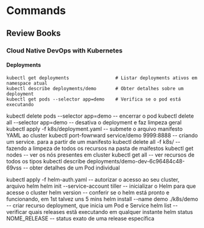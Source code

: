 # Commands
## Review Books 

### Cloud Native DevOps with Kubernetes

#### Deployments
```shell
kubectl get deployments                 # Listar deployments ativos em namespace atual 
kubectl describe deployments/demo       # Obter detalhes sobre um deployment
kubectl get pods --selector app=demo    # Verifica se o pod está executando
```

kubectl delete pods --selector app=demo -- encerrar o pod
kubectl delete all --selector app=demo -- desativa o deployment e faz limpeza geral
kubectl apply -f k8s/deployment.yaml -- submete o arquivo manifesto YAML ao cluster
kubectl port-fowrward service/demo 9999:8888 -- criando um service. para a partir de um manifesto 
kubectl delete all -f k8s/ -- fazendo a limpeza de todos os recursos na pasta de maifestos
kubectl get nodes -- ver os nós presentes em cluster
kubectl get all -- ver recursos de todos os tipos
kubectl describe deployments/demo-dev-6c96484c48-69vss -- obter detalhes de um Pod individual

kubectl apply -f helm-auth.yaml -- autorizar o acesso ao seu cluster, arquivo helm 
helm init --service-account tiller -- inicializar o Helm para que acesse o cluster
helm version -- conferir se o helm está pronto e funcionando, em 1st talvez uns 5 mins
helm install --name demo ./k8s/demo -- criar recurso deployment, que inicia um Pod e Service
helm list -- verificar quais releases estã executando em qualquer instante
helm status NOME_RELEASE -- status exato de uma release específica
